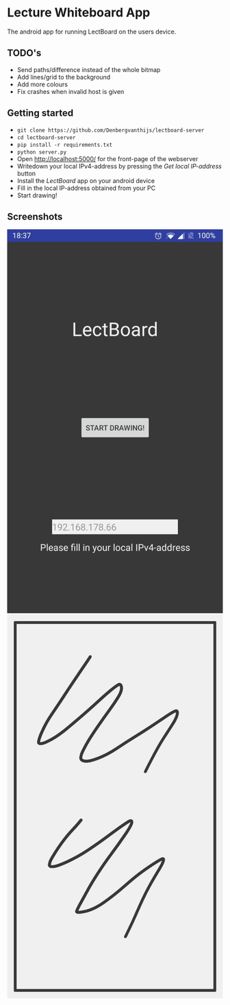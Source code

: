 # Lecture Whiteboard App

The android app for running LectBoard on the users device.

## TODO's

* Send paths/difference instead of the whole bitmap
* Add lines/grid to the background
* Add more colours
* Fix crashes when invalid host is given

## Getting started

* `git clone https://github.com/Denbergvanthijs/lectboard-server`
* `cd lectboard-server`
* `pip install -r requirements.txt`
* `python server.py`
* Open [http://localhost:5000/](http://localhost:5000/) for the front-page of the webserver
* Writedown your local IPv4-address by pressing the _Get local IP-address_ button
* Install the _LectBoard_ app on your android device
* Fill in the local IP-address obtained from your PC
* Start drawing!

## Screenshots

![The homescreen](./img/home.jpg)
![The whiteboard](./img/whiteboard.jpg)
